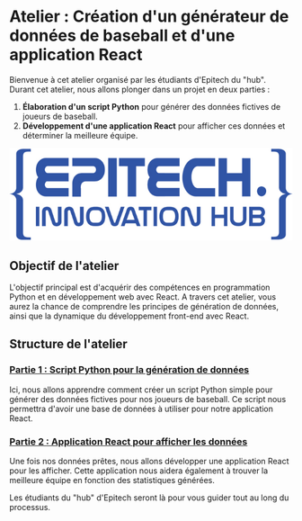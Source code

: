 # Atelier : Création d'un générateur de données de baseball et d'une application React

Bienvenue à cet atelier organisé par les étudiants d'Epitech du "hub". Durant cet atelier, nous allons plonger dans un projet en deux parties : 

1. **Élaboration d'un script Python** pour générer des données fictives de joueurs de baseball.
2. **Développement d'une application React** pour afficher ces données et déterminer la meilleure équipe.

![Logo Epitech](assets/logo.jpg)

## Objectif de l'atelier

L'objectif principal est d'acquérir des compétences en programmation Python et en développement web avec React. A travers cet atelier, vous aurez la chance de comprendre les principes de génération de données, ainsi que la dynamique du développement front-end avec React.

## Structure de l'atelier

### [Partie 1 : Script Python pour la génération de données](/docs/Part-1-Python-data.md)

Ici, nous allons apprendre comment créer un script Python simple pour générer des données fictives pour nos joueurs de baseball. Ce script nous permettra d'avoir une base de données à utiliser pour notre application React.

### [Partie 2 : Application React pour afficher les données](/docs/partie2.md)

Une fois nos données prêtes, nous allons développer une application React pour les afficher. Cette application nous aidera également à trouver la meilleure équipe en fonction des statistiques générées.

Les étudiants du "hub" d'Epitech seront là pour vous guider tout au long du processus.
